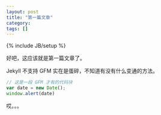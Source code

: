 ```yaml
---
layout: post
title: "第一篇文章"
category:
tags: []
---
```

{% include JB/setup %}

好吧，这应该就是第一篇文章了。

Jekyll 不支持 GFM 实在是蛋碎，不知道有没有什么变通的方法。

```js
// 这是一段 GFM 才有的代码块
var date = new Date();
window.alert(date)
```

哎。。。
